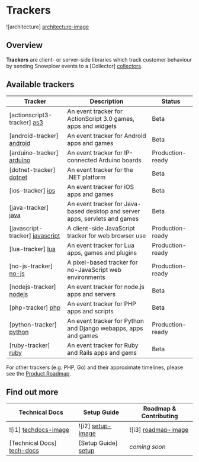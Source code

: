 # Trackers

![architecture] [architecture-image]

## Overview

**Trackers** are client- or server-side libraries which track customer behaviour by sending Snowplow events to a [Collector] [collectors].

## Available trackers

| Tracker                           | Description                                                    | Status           |
|-----------------------------------|----------------------------------------------------------------|------------------|
| [actionscript3-tracker] [as3]     | An event tracker for ActionScript 3.0 games, apps and widgets  | Beta             |
| [android-tracker] [android]       | An event tracker for Android apps and games                    | Beta             |
| [arduino-tracker] [arduino]       | An event tracker for IP-connected Arduino boards               | Production-ready |
| [dotnet-tracker] [dotnet]         | An event tracker for the .NET platform                         | Beta             |
| [ios-tracker] [ios]               | An event tracker for iOS apps and games                        | Beta             |
| [java-tracker] [java]             | An event tracker for Java-based desktop and server apps, servlets and games | Beta |
| [javascript-tracker] [javascript] | A client-side JavaScript tracker for web browser use           | Production-ready |
| [lua-tracker] [lua]               | An event tracker for Lua apps, games and plugins               | Production-ready |
| [no-js-tracker] [no-js]           | A pixel-based tracker for no-JavaScript web environments       | Production-ready |
| [nodejs-tracker] [nodejs]         | An event tracker for node.js apps and servers                  | Beta             |
| [php-tracker] [php]               | An event tracker for PHP apps and scripts                      | Beta             |
| [python-tracker] [python]         | An event tracker for Python and Django webapps, apps and games | Production-ready |
| [ruby-tracker] [ruby]             | An event tracker for Ruby and Rails apps and gems              | Beta             |

For other trackers (e.g. PHP, Go) and their approximate timelines, please see the [Product Roadmap][roadmap].

## Find out more

| Technical Docs               | Setup Guide           | Roadmap & Contributing               |         
|------------------------------|-----------------------|--------------------------------------|
| ![i1] [techdocs-image]       | ![i2] [setup-image]   | ![i3] [roadmap-image]                |
| [Technical Docs] [tech-docs] | [Setup Guide] [setup] | _coming soon_                        |

[architecture-image]: https://d3i6fms1cm1j0i.cloudfront.net/github-wiki/images/snowplow-architecture-1a-trackers.png
[collectors]: https://github.com/snowplow/snowplow/tree/master/2-collectors

[as3]: https://github.com/snowplow/snowplow-actionscript3-tracker
[android]: https://github.com/snowplow/snowplow-android-tracker
[arduino]: https://github.com/snowplow/snowplow-arduino-tracker
[dotnet]: https://github.com/snowplow/snowplow-dotnet-tracker
[ios]: https://github.com/snowplow/snowplow-ios-tracker
[java]: https://github.com/snowplow/snowplow-java-tracker
[javascript]: https://github.com/snowplow/snowplow-javascript-tracker
[lua]: https://github.com/snowplow/snowplow-lua-tracker
[no-js]: ./no-js-tracker/
[nodejs]: https://github.com/snowplow/snowplow-nodejs-tracker
[php]: https://github.com/snowplow/snowplow-php-tracker
[python]: https://github.com/snowplow/snowplow-python-tracker
[ruby]: https://github.com/snowplow/snowplow-ruby-tracker
[setup]: https://github.com/snowplow/snowplow/wiki/Setting-up-a-Tracker
[tech-docs]: https://github.com/snowplow/snowplow/wiki/trackers
[wiki]: https://github.com/snowplow/snowplow/wiki
[techdocs-image]: https://d3i6fms1cm1j0i.cloudfront.net/github/images/techdocs.png
[setup-image]: https://d3i6fms1cm1j0i.cloudfront.net/github/images/setup.png
[roadmap-image]: https://d3i6fms1cm1j0i.cloudfront.net/github/images/roadmap.png
[roadmap]: https://github.com/snowplow/snowplow/wiki/Product-roadmap
